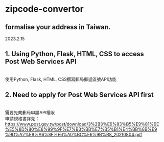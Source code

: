 # zipcode-convertor
## formalise your address in Taiwan.
2023.2.15
## 1. Using Python, Flask, HTML, CSS to access Post Web Services API
<br> 使用Python, Flask, HTML, CSS撰寫郵局郵遞區號API功能
## 2. Need to apply for Post Web Services API first
<br> 需要先向郵局申請API權限
<br> 申請規格書詳見：https://www.post.gov.tw/post/download/3%2B3%E9%83%B5%E9%81%9E%E5%8D%80%E8%99%9F%E7%B3%BB%E7%B5%B1%E4%BB%8B%E9%9D%A2%E8%A6%8F%E6%A0%BC%E6%9B%B8_20210804.pdf

